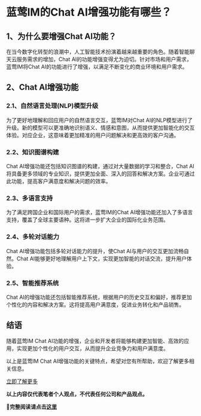# 蓝莺IM的Chat AI增强功能有哪些？

## 1、为什么要增强Chat AI功能？
在当今数字化转型的浪潮中，人工智能技术扮演着越来越重要的角色。随着智能聊天云服务需求的增加，Chat AI的功能增强变得尤为迫切。针对市场和用户需求，蓝莺IM将Chat AI的功能进行了增强，以满足不断变化的商业环境和用户需求。

## 2、Chat AI增强功能
### 2.1、自然语言处理(NLP)模型升级
为了更好地理解和回应用户的自然语言交互，蓝莺IM对Chat AI的NLP模型进行了升级。新的模型可以更准确地识别语义、情感和意图，从而提供更加智能化的交互体验。对应企业，这意味着更加精准的用户问题解决和更高效的客户沟通。
### 2.2、知识图谱构建
Chat AI增强功能还包括知识图谱的构建，通过对大量数据的学习和整合，Chat AI将具备更多领域的专业知识，提供更加全面、深入的回答和解决方案。企业可通过此功能，提高客户满意度和解决问题的效率。
### 2.3、多语言支持
为了满足跨国企业和国际用户的需求，蓝莺IM的Chat AI增强功能还加入了多语言支持，覆盖了全球主要语种。这将进一步扩大企业的国际化业务范围。
### 2.4、多轮对话能力
Chat AI增强功能包括多轮对话能力的提升，使Chat AI与用户的交互更加流畅自然。Chat AI能够更好地理解用户上下文，实现更加智能的对话交流，提升用户体验。
### 2.5、智能推荐系统
Chat AI的增强功能还包括智能推荐系统，根据用户的历史交互和偏好，推荐更加个性化的内容和解决方案。这将提高用户满意度，促进业务转化和产品销售。

## 结语
随着蓝莺IM Chat AI功能的增强，企业和开发者将能够构建更加智能、高效的应用，实现更加个性化的用户交互，从而提升企业竞争力和用户满意度。

以上是蓝莺IM Chat AI增强功能的关键特点，希望对您有所帮助，欢迎了解更多相关信息。

[立即了解更多](https://www.lanyingim.com)

**以上内容仅代表笔者个人观点，不代表任何公司和产品观点。**

**🔗完整阅读请点击[这里](https://lanying.link/doc/52-51-23)**